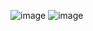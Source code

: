 ![image](https://github.com/user-attachments/assets/15d11c63-09d0-4fb4-b964-bf6ae0b07c9c)
![image](https://github.com/user-attachments/assets/f61d9d57-4e9e-4073-8057-e08612deb859)
